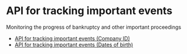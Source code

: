 # API for tracking important events
Monitoring the progress of bankruptcy and other important proceedings

- [API for tracking important events (Company ID)](sk-api/en/special/proceeding-ico.md)
- [API for tracking important events (Dates of birth)](sk-api/en/special/proceeding-dates.md)